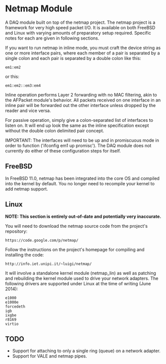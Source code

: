 Netmap Module
=============

A DAQ module built on top of the netmap project.  The netmap project is a
framework for very high speed packet I/O.  It is available on both FreeBSD and
Linux with varying amounts of preparatory setup required.  Specific notes for
each are given in following sections.

If you want to run netmap in inline mode, you must craft the device string as
one or more interface pairs, where each member of a pair is separated by a
single colon and each pair is separated by a double colon like this:

    em1:em2

or this:

    em1:em2::em3:em4

Inline operation performs Layer 2 forwarding with no MAC filtering, akin to the
AFPacket module's behavior.  All packets received on one interface in an inline
pair will be forwarded out the other interface unless dropped by the reader and
vice versa.

For passive operation, simply give a colon-separated list of interfaces to
listen on.  It will end up look the same as the inline specification except
without the double colon delimited pair concept.

IMPORTANT: The interfaces will need to be up and in promiscuous mode in order to
function ('ifconfig em1 up promisc').  The DAQ module does not currently do
either of these configuration steps for itself.

FreeBSD
-------
In FreeBSD 11.0, netmap has been integrated into the core OS and compiled into
the kernel by default.  You no longer need to recompile your kernel to add
netmap support.

Linux
-----
**NOTE: This section is entirely out-of-date and potentially very inaccurate.**

You will need to download the netmap source code from the project's repository:

    https://code.google.com/p/netmap/

Follow the instructions on the project's homepage for compiling and installing
the code:

    http://info.iet.unipi.it/~luigi/netmap/

It will involve a standalone kernel module (netmap_lin) as well as patching and
rebuilding the kernel module used to drive your network adapters. The following
drivers are supported under Linux at the time of writing (June 2014):

    e1000
    e1000e
    forcedeth
    igb
    ixgbe
    r8169
    virtio

TODO
----
- Support for attaching to only a single ring (queue) on a network adapter.
- Support for VALE and netmap pipes.
